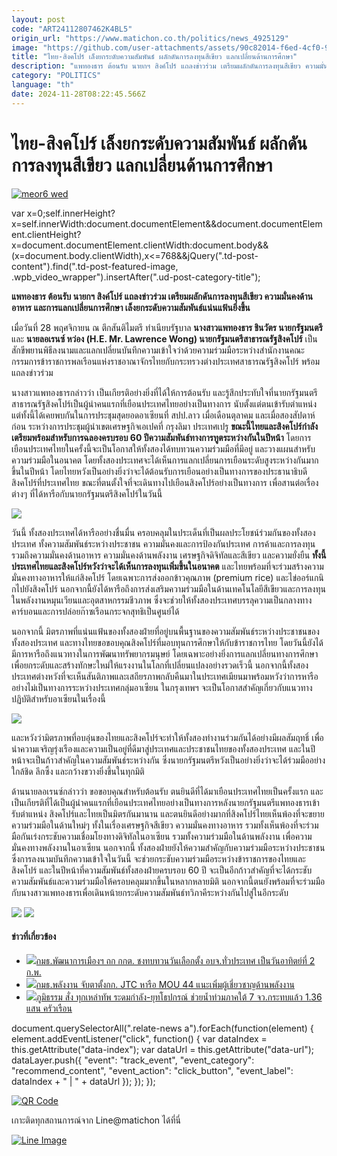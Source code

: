 ```yaml
---
layout: post
code: "ART24112807462K4BL5"
origin_url: "https://www.matichon.co.th/politics/news_4925129"
image: "https://github.com/user-attachments/assets/90c82014-f6ed-4cf0-9cd4-28476b2d9bac"
title: "ไทย-สิงคโปร์ เล็งยกระดับความสัมพันธ์ ผลักดันการลงทุนสีเขียว แลกเปลี่ยนด้านการศึกษา"
description: "แพทองธาร ต้อนรับ นายกฯ สิงค์โปร์ แถลงข่าวร่วม เตรียมผลักดันการลงทุนสีเขียว ความมั่นคงด้านอาหาร และการแลกเปลี่ยนการศึกษา เล็งยกระดับความสัมพันธ์"
category: "POLITICS"
language: "th"
date: 2024-11-28T08:22:45.566Z
---
```


# ไทย-สิงคโปร์ เล็งยกระดับความสัมพันธ์ ผลักดันการลงทุนสีเขียว แลกเปลี่ยนด้านการศึกษา

[![](https://www.matichon.co.th/wp-content/uploads/2024/11/meor6-wed.jpg "meor6 wed")](https://www.matichon.co.th/wp-content/uploads/2024/11/meor6-wed.jpg)

var x=0;self.innerHeight?x=self.innerWidth:document.documentElement&&document.documentElement.clientHeight?x=document.documentElement.clientWidth:document.body&&(x=document.body.clientWidth),x<=768&&jQuery(".td-post-content").find(".td-post-featured-image, .wpb\_video\_wrapper").insertAfter(".ud-post-category-title");

**แพทองธาร ต้อนรับ นายกฯ สิงค์โปร์ แถลงข่าวร่วม เตรียมผลักดันการลงทุนสีเขียว ความมั่นคงด้านอาหาร และการแลกเปลี่ยนการศึกษา เล็งยกระดับความสัมพันธ์แน่นแฟ้นยิ่งขึ้น**

เมื่อวันที่ 28 พฤศจิกายน ณ ตึกสันติไมตรี ทำเนียบรัฐบาล **นางสาวแพทองธาร ชินวัตร นายกรัฐมนตรี** และ **นายลอเรนซ์ หว่อง (H.E. Mr. Lawrence Wong) นายกรัฐมนตรีสาธารณรัฐสิงคโปร์** เป็นสักขีพยานพิธีลงนามและแลกเปลี่ยนบันทึกความเข้าใจว่าด้วยความร่วมมือระหว่างสำนักงานคณะกรรมการข้าราชการพลเรือนแห่งราชอาณาจักรไทยกับกระทรวงต่างประเทศสาธารณรัฐสิงคโปร์ พร้อมแถลงข่าวร่วม

นางสาวแพทองธารกล่าวว่า เป็นเกียรติอย่างยิ่งที่ได้ให้การต้อนรับ และรู้สึกประทับใจที่นายกรัฐมนตรีสาธารณรัฐสิงคโปร์เป็นผู้นำคนแรกที่เยือนประเทศไทยอย่างเป็นทางการ นับตั้งแต่ตนเข้ารับตำแหน่ง แต่ทั้งนี้ได้เคยพบกันในการประชุมสุดยอดอาเซียนที่ สปป.ลาว เมื่อเดือนตุลาคม และเมื่อสองสัปดาห์ก่อน ระหว่างการประชุมผู้นำเขตเศรษฐกิจเอเปคที่ กรุงลิมา ประเทศเปรู **ขณะนี้ไทยและสิงคโปร์กำลังเตรียมพร้อมสำหรับการฉลองครบรอบ 60 ปีความสัมพันธ์ทางการทูตระหว่างกันในปีหน้า** โดยการเยือนประเทศไทยในครั้งนี้จะเป็นโอกาสให้ทั้งสองได้ทบทวนความร่วมมือที่มีอยู่ และวางแผนสำหรับความร่วมมือในอนาคต โดยทั้งสองประเทศจะได้เห็นการแลกเปลี่ยนการเยือนระดับสูงระหว่างกันมากขึ้นในปีหน้า โดยไทยหวังเป็นอย่างยิ่งว่าจะได้ต้อนรับการเยือนอย่างเป็นทางการของประธานาธิบดีสิงคโปร์ที่ประเทศไทย ขณะที่ตนตั้งใจที่จะเดินทางไปเยือนสิงคโปร์อย่างเป็นทางการ เพื่อสานต่อเรื่องต่างๆ ที่ได้หารือกับนายกรัฐมนตรีสิงคโปร์ในวันนี้

![](https://www.matichon.co.th/wp-content/uploads/2024/11/S__54321243_0.jpg)

วันนี้ ทั้งสองประเทศได้หารืออย่างชื่นมื่น ครอบคลุมในประเด็นที่เป็นผลประโยชน์ร่วมกันของทั้งสองประเทศ ทั้งความสัมพันธ์ระหว่างประชาชน ความมั่นคงและการป้องกันประเทศ การค้าและการลงทุน รวมถึงความมั่นคงด้านอาหาร ความมั่นคงด้านพลังงาน เศรษฐกิจดิจิทัลและสีเขียว และความยั่งยืน **ทั้งนี้ประเทศไทยและสิงคโปร์หวังว่าจะได้เห็นการลงทุนเพิ่มขึ้นในอนาคต** และไทยพร้อมที่จะร่วมสร้างความมั่นคงทางอาหารให้แก่สิงคโปร์ โดยเฉพาะการส่งออกข้าวคุณภาพ (premium rice) และไข่ออร์แกนิกไปยังสิงคโปร์ นอกจากนี้ยังได้หารือถึงการส่งเสริมความร่วมมือในด้านเทคโนโลยีสีเขียวและการลงทุนในพลังงานหมุนเวียนและอุตสาหกรรมชีวภาพ ซึ่งจะช่วยให้ทั้งสองประเทศบรรลุความเป็นกลางทางคาร์บอนและการปล่อยก๊าซเรือนกระจกสุทธิเป็นศูนย์ได้

นอกจากนี้ มิตรภาพที่แน่นแฟ้นของทั้งสองฝ่ายที่อยู่บนพื้นฐานของความสัมพันธ์ระหว่างประชาชนของทั้งสองประเทศ และทางไทยขอขอบคุณสิงคโปร์ที่มอบทุนการศึกษาให้กับข้าราชการไทย โดยวันนี้ยังได้มีการหารือถึงแนวทางในการพัฒนาทรัพยากรมนุษย์ โดยเฉพาะอย่างยิ่งการแลกเปลี่ยนทางการศึกษา เพื่อยกระดับและสร้างทักษะใหม่ให้แรงงานในโลกที่เปลี่ยนแปลงอย่างรวดเร็วนี้ นอกจากนี้ทั้งสองประเทศต่างหวังที่จะเห็นสันติภาพและเสถียรภาพกลับคืนมาในประเทศเมียนมาพร้อมหวังว่าการหารืออย่างไม่เป็นทางการระหว่างประเทศกลุ่มอาเซียน ในกรุงเทพฯ จะเป็นโอกาสสำคัญเกี่ยวกับแนวทางปฏิบัติสำหรับอาเซียนในเรื่องนี้

![](https://www.matichon.co.th/wp-content/uploads/2024/11/S__54321244_0.jpg)

และหวังว่ามิตรภาพที่อบอุ่นของไทยและสิงคโปร์จะทำให้ทั้งสองทำงานร่วมกันได้อย่างมีผลสัมฤทธิ์ เพื่อนำความเจริญรุ่งเรืองและความเป็นอยู่ที่ดีมาสู่ประเทศและประชาชนไทยของทั้งสองประเทศ และในปีหน้าจะเป็นก้าวสำคัญในความสัมพันธ์ระหว่างกัน ซึ่งนายกรัฐมนตรีหวังเป็นอย่างยิ่งว่าจะได้ร่วมมืออย่างใกล้ชิด ลึกซึ้ง และกว้างขวางยิ่งขึ้นในทุกมิติ

ด้านนายลอเรนซ์กล่าวว่า ขอขอบคุณสำหรับต้อนรับ ตนยินดีที่ได้มาเยือนประเทศไทยเป็นครั้งแรก และเป็นเกียรติที่ได้เป็นผู้นำคนแรกที่เยือนประเทศไทยอย่างเป็นทางการหลังนายกรัฐมนตรีแพทองธารเข้ารับตำแหน่ง สิงคโปร์และไทยเป็นมิตรกันมานาน และตนยินดีอย่างมากที่สิงคโปร์ไทยเห็นพ้องที่จะขยายความร่วมมือในด้านใหม่ๆ ทั้งในเรื่องเศรษฐกิจสีเขียว ความมั่นคงทางอาหาร รวมทั้งเห็นพ้องที่จะร่วมมือกันเร่งกระชับความเชื่อมโยงทางดิจิทัลในอาเซียน รวมทั้งความร่วมมือในด้านพลังงาน เพื่อความมั่นคงทางพลังงานในอาเซียน นอกจากนี้ ทั้งสองฝ่ายยังให้ความสำคัญกับความร่วมมือระหว่างประชาชน ซึ่งการลงนามบันทึกความเข้าใจในวันนี้ จะช่วยกระชับความร่วมมือระหว่างข้าราชการของไทยและสิงคโปร์ และในปีหน้าที่ความสัมพันธ์ทั้งสองฝ่ายครบรอบ 60 ปี จะเป็นอีกก้าวสำคัญที่จะได้กระชับความสัมพันธ์และความร่วมมือให้ครอบคลุมมากขึ้นในหลากหลายมิติ นอกจากนี้ตนยังพร้อมที่จะร่วมมือกับนางสาวแพทองธารเพื่อเดินหน้ายกระดับความสัมพันธ์ทวิภาคีระหว่างกันไปสู่ในอีกระดับ

![](https://www.matichon.co.th/wp-content/uploads/2024/11/S__54321241_0.jpg) ![](https://www.matichon.co.th/wp-content/uploads/2024/11/S__54321245_0.jpg)

#### ข่าวที่เกี่ยวข้อง

*   [![](https://www.matichon.co.th/wp-content/uploads/2024/11/11-237.jpg)กมธ.พัฒนาการเมืองฯ ถก กกต. ชงทบทวนวันเลือกตั้ง อบจ.ทั่วประเทศ เป็นวันอาทิตย์ที่ 2 ก.พ.](https://www.matichon.co.th/politics/news_4925113)
*   [![](https://www.matichon.co.th/wp-content/uploads/2024/11/728-368.jpg)กมธ.พลังงาน จับตาตั้งกก. JTC หารือ MOU 44 แนะเพิ่มผู้เชี่ยวชาญด้านพลังงาน](https://www.matichon.co.th/politics/news_4924998)
*   [![](https://www.matichon.co.th/wp-content/uploads/2024/11/sou728-2.jpg)ภูมิธรรม สั่ง ทุกเหล่าทัพ ระดมกำลัง-ยุทโธปกรณ์ ช่วยน้ำท่วมภาคใต้ 7 จว.กระทบแล้ว 1.36 แสน ครัวเรือน](https://www.matichon.co.th/politics/news_4925029)

document.querySelectorAll(".relate-news a").forEach(function(element) { element.addEventListener("click", function() { var dataIndex = this.getAttribute("data-index"); var dataUrl = this.getAttribute("data-url"); dataLayer.push({ "event": "track\_event", "event\_category": "recommend\_content", "event\_action": "click\_button", "event\_label": dataIndex + " | " + dataUrl }); }); });

[![QR Code](https://www.matichon.co.th/wp-content/uploads/2023/07/wob1371z.jpg)](https://lin.ee/ht0nDxX)

เกาะติดทุกสถานการณ์จาก Line@matichon ได้ที่นี่

[![Line Image](https://www.matichon.co.th/wp-content/uploads/2023/07/th.png)](https://lin.ee/ht0nDxX)